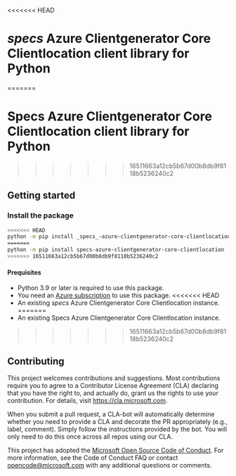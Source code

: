 <<<<<<< HEAD
# _specs_ Azure Clientgenerator Core Clientlocation client library for Python
=======
# Specs Azure Clientgenerator Core Clientlocation client library for Python
>>>>>>> 16511663a12cb5b67d00b8db9f8118b5236240c2
<!-- write necessary description of service -->

## Getting started

### Install the package

```bash
<<<<<<< HEAD
python -m pip install _specs_-azure-clientgenerator-core-clientlocation
=======
python -m pip install specs-azure-clientgenerator-core-clientlocation
>>>>>>> 16511663a12cb5b67d00b8db9f8118b5236240c2
```

#### Prequisites

- Python 3.9 or later is required to use this package.
- You need an [Azure subscription][azure_sub] to use this package.
<<<<<<< HEAD
- An existing _specs_ Azure Clientgenerator Core Clientlocation instance.
=======
- An existing Specs Azure Clientgenerator Core Clientlocation instance.
>>>>>>> 16511663a12cb5b67d00b8db9f8118b5236240c2


## Contributing

This project welcomes contributions and suggestions. Most contributions require
you to agree to a Contributor License Agreement (CLA) declaring that you have
the right to, and actually do, grant us the rights to use your contribution.
For details, visit https://cla.microsoft.com.

When you submit a pull request, a CLA-bot will automatically determine whether
you need to provide a CLA and decorate the PR appropriately (e.g., label,
comment). Simply follow the instructions provided by the bot. You will only
need to do this once across all repos using our CLA.

This project has adopted the
[Microsoft Open Source Code of Conduct][code_of_conduct]. For more information,
see the Code of Conduct FAQ or contact opencode@microsoft.com with any
additional questions or comments.

<!-- LINKS -->
[code_of_conduct]: https://opensource.microsoft.com/codeofconduct/
[authenticate_with_token]: https://docs.microsoft.com/azure/cognitive-services/authentication?tabs=powershell#authenticate-with-an-authentication-token
[azure_identity_credentials]: https://github.com/Azure/azure-sdk-for-python/tree/main/sdk/identity/azure-identity#credentials
[azure_identity_pip]: https://pypi.org/project/azure-identity/
[default_azure_credential]: https://github.com/Azure/azure-sdk-for-python/tree/main/sdk/identity/azure-identity#defaultazurecredential
[pip]: https://pypi.org/project/pip/
[azure_sub]: https://azure.microsoft.com/free/
